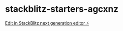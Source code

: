# stackblitz-starters-agcxnz

[Edit in StackBlitz next generation editor ⚡️](https://stackblitz.com/~/github.com/prime-jd/stackblitz-starters-agcxnz)